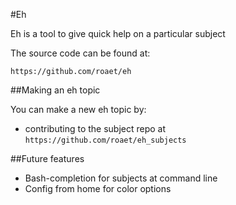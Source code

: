[//]: # (eh, help)
#Eh

Eh is a tool to give quick help on a particular subject

The source code can be found at:

```
https://github.com/roaet/eh
```

##Making an eh topic

You can make a new eh topic by:

- contributing to the subject repo at `https://github.com/roaet/eh_subjects`

##Future features

- Bash-completion for subjects at command line
- Config from home for color options

